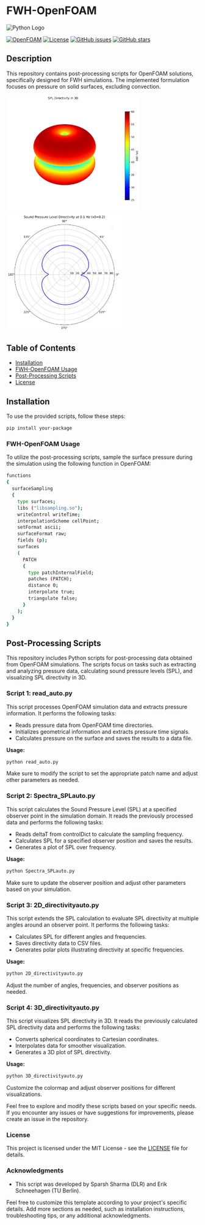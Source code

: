# FWH-OpenFOAM

![Python Logo](https://www.python.org/static/community_logos/python-logo.png)

[![OpenFOAM](https://img.shields.io/badge/OpenFOAM-v2106-blue.svg)](http://www.openfoam.com/)
[![License](https://img.shields.io/badge/License-MIT-blue.svg)](LICENSE)
[![GitHub issues](https://img.shields.io/github/issues/your-username/your-repo)](https://github.com/your-username/your-repo/issues)
[![GitHub stars](https://img.shields.io/github/stars/your-username/your-repo)](https://github.com/your-username/your-repo/stargazers)

## Description

This repository contains post-processing scripts for OpenFOAM solutions, specifically designed for FWH simulations. The implemented formulation focuses on pressure on solid surfaces, excluding convection.

[](SPL_Directivity_3DJet_0.4_80_4_1000-1.png)
   <img src="SPL_Directivity_3DJet_0.4_80_4_1000-1.png" alt="Figure 1" width="350"/>
[](Directivity_Polar_plot_x0_0.2_freq_0.1Hz-1.png)
   <img src="Directivity_Polar_plot_x0_0.2_freq_0.1Hz-1.png" alt="Figure 1" width="300"/>   

## Table of Contents

- [Installation](#installation)
- [FWH-OpenFOAM Usage](#FWH-OpenFOAMUsage)
- [Post-Processing Scripts](#Post-ProcessingScripts)
- [License](#License)

## Installation

To use the provided scripts, follow these steps:

```bash
pip install your-package
```

### FWH-OpenFOAM Usage

To utilize the post-processing scripts, sample the surface pressure during the simulation using the following function in OpenFOAM:

```bash
functions
{
  surfaceSampling
  {
    type surfaces;
    libs ("libsampling.so");
    writeControl writeTime;
    interpolationScheme cellPoint;
    setFormat ascii;
    surfaceFormat raw;
    fields (p);
    surfaces
    (
      PATCH
      {
        type patchInternalField;
        patches (PATCH);
        distance 0;
        interpolate true;
        triangulate false;
      }
    );
  }
}
```

## Post-Processing Scripts

This repository includes Python scripts for post-processing data obtained from OpenFOAM simulations. The scripts focus on tasks such as extracting and analyzing pressure data, calculating sound pressure levels (SPL), and visualizing SPL directivity in 3D.

### Script 1: read_auto.py

This script processes OpenFOAM simulation data and extracts pressure information. It performs the following tasks:

- Reads pressure data from OpenFOAM time directories.
- Initializes geometrical information and extracts pressure time signals.
- Calculates pressure on the surface and saves the results to a data file.

**Usage:**

```bash
python read_auto.py
```

Make sure to modify the script to set the appropriate patch name and adjust other parameters as needed.

### Script 2: Spectra_SPLauto.py

This script calculates the Sound Pressure Level (SPL) at a specified observer point in the simulation domain. It reads the previously processed data and performs the following tasks:

- Reads deltaT from controlDict to calculate the sampling frequency.
- Calculates SPL for a specified observer position and saves the results.
- Generates a plot of SPL over frequency.

**Usage:**

```bash
python Spectra_SPLauto.py
```

Make sure to update the observer position and adjust other parameters based on your simulation.

### Script 3: 2D_directivityauto.py

This script extends the SPL calculation to evaluate SPL directivity at multiple angles around an observer point. It performs the following tasks:

- Calculates SPL for different angles and frequencies.
- Saves directivity data to CSV files.
- Generates polar plots illustrating directivity at specific frequencies.

**Usage:**

```bash
python 2D_directivityauto.py
```

Adjust the number of angles, frequencies, and observer positions as needed.

### Script 4: 3D_directivityauto.py

This script visualizes SPL directivity in 3D. It reads the previously calculated SPL directivity data and performs the following tasks:

- Converts spherical coordinates to Cartesian coordinates.
- Interpolates data for smoother visualization.
- Generates a 3D plot of SPL directivity.

**Usage:**

```bash
python 3D_directivityauto.py
```

Customize the colormap and adjust observer positions for different visualizations.

Feel free to explore and modify these scripts based on your specific needs. If you encounter any issues or have suggestions for improvements, please create an issue in the repository.

### License

This project is licensed under the MIT License - see the [LICENSE](LICENSE) file for details.

### Acknowledgments

- This script was developed by Sparsh Sharma (DLR) and Erik Schneehagen (TU Berlin).

Feel free to customize this template according to your project's specific details. Add more sections as needed, such as installation instructions, troubleshooting tips, or any additional acknowledgments.
